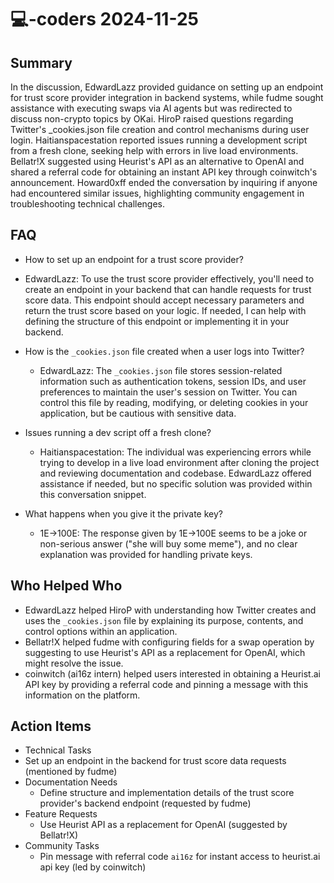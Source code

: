 # 💻-coders 2024-11-25

## Summary
 In the discussion, EdwardLazz provided guidance on setting up an endpoint for trust score provider integration in backend systems, while fudme sought assistance with executing swaps via AI agents but was redirected to discuss non-crypto topics by OKai. HiroP raised questions regarding Twitter's _cookies.json file creation and control mechanisms during user login. Haitianspacestation reported issues running a development script from a fresh clone, seeking help with errors in live load environments. Bellatr!X suggested using Heurist's API as an alternative to OpenAI and shared a referral code for obtaining an instant API key through coinwitch's announcement. Howard0xff ended the conversation by inquiring if anyone had encountered similar issues, highlighting community engagement in troubleshooting technical challenges.

## FAQ
 - How to set up an endpoint for a trust score provider?
  - EdwardLazz: To use the trust score provider effectively, you'll need to create an endpoint in your backend that can handle requests for trust score data. This endpoint should accept necessary parameters and return the trust score based on your logic. If needed, I can help with defining the structure of this endpoint or implementing it in your backend.

- How is the `_cookies.json` file created when a user logs into Twitter?
  - EdwardLazz: The `_cookies.json` file stores session-related information such as authentication tokens, session IDs, and user preferences to maintain the user's session on Twitter. You can control this file by reading, modifying, or deleting cookies in your application, but be cautious with sensitive data.

- Issues running a dev script off a fresh clone?
  - Haitianspacestation: The individual was experiencing errors while trying to develop in a live load environment after cloning the project and reviewing documentation and codebase. EdwardLazz offered assistance if needed, but no specific solution was provided within this conversation snippet.

- What happens when you give it the private key?
  - 1E->100E: The response given by 1E->100E seems to be a joke or non-serious answer ("she will buy some meme"), and no clear explanation was provided for handling private keys.

## Who Helped Who
 - EdwardLazz helped HiroP with understanding how Twitter creates and uses the `_cookies.json` file by explaining its purpose, contents, and control options within an application.
- Bellatr!X helped fudme with configuring fields for a swap operation by suggesting to use Heurist's API as a replacement for OpenAI, which might resolve the issue.
- coinwitch (ai16z intern) helped users interested in obtaining a Heurist.ai API key by providing a referral code and pinning a message with this information on the platform.

## Action Items
 - Technical Tasks
  - Set up an endpoint in the backend for trust score data requests (mentioned by fudme)
- Documentation Needs
  - Define structure and implementation details of the trust score provider's backend endpoint (requested by fudme)
- Feature Requests
  - Use Heurist API as a replacement for OpenAI (suggested by Bellatr!X)
- Community Tasks
  - Pin message with referral code `ai16z` for instant access to heurist.ai api key (led by coinwitch)

